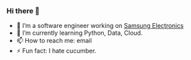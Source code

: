 ### Hi there 👋

- 🔭 I’m a software engineer working on [Samsung Electronics](https://github.com/Samsung)
- 🌱 I’m currently learning Python, Data, Cloud.
- 📫 How to reach me: email
- ⚡ Fun fact: I hate cucumber.

<!--
**Wonong/Wonong** is a ✨ _special_ ✨ repository because its `README.md` (this file) appears on your GitHub profile.

Here are some ideas to get you started:

- 🔭 I’m currently working on ...
- 🌱 I’m currently learning ...
- 👯 I’m looking to collaborate on ...
- 🤔 I’m looking for help with ...
- 💬 Ask me about ...
- 📫 How to reach me: ...
- 😄 Pronouns: ...
- ⚡ Fun fact: ...
-->
